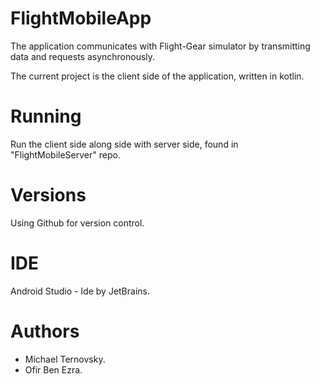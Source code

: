 # FlightMobileApp
The application communicates with Flight-Gear simulator by transmitting data and requests asynchronously.

The current project is the client side of the application, written in kotlin.

# Running
Run the client side along side with server side, found in "FlightMobileServer" repo.

# Versions
Using Github for version control.

# IDE
Android Studio - Ide by JetBrains.

# Authors
- Michael Ternovsky.
- Ofir Ben Ezra.

